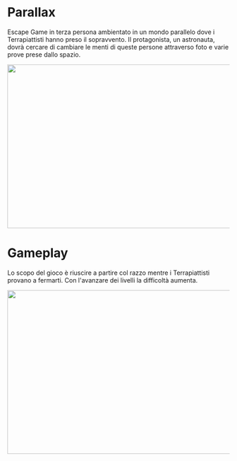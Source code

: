 # Parallax
Escape Game in terza persona ambientato in un mondo parallelo dove i Terrapiattisti hanno preso il sopravvento. Il protagonista, un astronauta, dovrà cercare di cambiare le menti di queste persone attraverso foto e varie prove prese dallo spazio.

<p align="center">
  <img width="800" height="370" src="https://media.giphy.com/media/eiLnOxBQYCLhArzMYA/giphy.gif">
</p>

# Gameplay

Lo scopo del gioco è riuscire a partire col razzo mentre i Terrapiattisti provano a fermarti. Con l'avanzare dei livelli la difficoltà aumenta.

<p align="center">
  <img width="800" height="370" src="https://media.giphy.com/media/eiLnOxBQYCLhArzMYA/giphy.gif">
</p>
